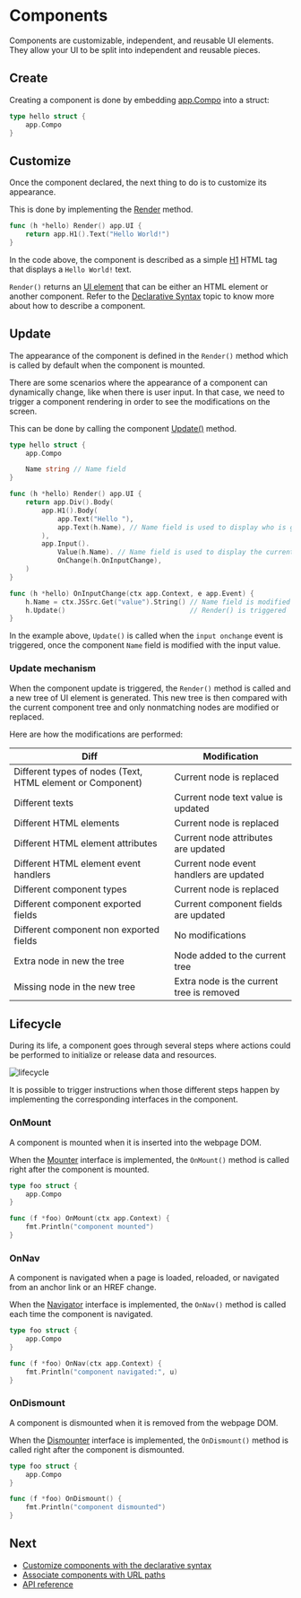 # Components

Components are customizable, independent, and reusable UI elements.
They allow your UI to be split into independent and reusable pieces.

## Create

Creating a component is done by embedding [app.Compo](/reference#Compo) into a struct:

```go
type hello struct {
    app.Compo
}
```

## Customize

Once the component declared, the next thing to do is to customize its appearance.

This is done by implementing the [Render](/reference#Composer) method.

```go
func (h *hello) Render() app.UI {
	return app.H1().Text("Hello World!")
}
```

In the code above, the component is described as a simple [H1](/reference#H1) HTML tag that displays a `Hello World!` text.

`Render()` returns an [UI element](/reference#UI) that can be either an HTML element or another component. Refer to the [Declarative Syntax](/syntax) topic to know more about how to describe a component.

## Update

The appearance of the component is defined in the `Render()` method which is called by default when the component is mounted.

There are some scenarios where the appearance of a component can dynamically change, like when there is user input. In that case, we need to trigger a component rendering in order to see the modifications on the screen.

This can be done by calling the component [Update()](/reference#Composer) method.

```go
type hello struct {
	app.Compo

	Name string // Name field
}

func (h *hello) Render() app.UI {
	return app.Div().Body(
		app.H1().Body(
			app.Text("Hello "),
			app.Text(h.Name), // Name field is used to display who is greeted
		),
		app.Input().
			Value(h.Name). // Name field is used to display the current input value
			OnChange(h.OnInputChange),
	)
}

func (h *hello) OnInputChange(ctx app.Context, e app.Event) {
	h.Name = ctx.JSSrc.Get("value").String() // Name field is modified
	h.Update()                               // Render() is triggered
}
```

In the example above, `Update()` is called when the `input onchange` event is triggered, once the component `Name` field is modified with the input value.

### Update mechanism

When the component update is triggered, the `Render()` method is called and a new tree of UI element is generated. This new tree is then compared with the current component tree and only nonmatching nodes are modified or replaced.

Here are how the modifications are performed:

| Diff                                                       | Modification                              |
| ---------------------------------------------------------- | ----------------------------------------- |
| Different types of nodes (Text, HTML element or Component) | Current node is replaced                  |
| Different texts                                            | Current node text value is updated        |
| Different HTML elements                                    | Current node is replaced                  |
| Different HTML element attributes                          | Current node attributes are updated       |
| Different HTML element event handlers                      | Current node event handlers are updated   |
| Different component types                                  | Current node is replaced                  |
| Different component exported fields                        | Current component fields are updated      |
| Different component non exported fields                    | No modifications                          |
| Extra node in new the tree                                 | Node added to the current tree            |
| Missing node in the new tree                               | Extra node is the current tree is removed |

## Lifecycle

During its life, a component goes through several steps where actions could be performed to initialize or release data and resources.

![lifecycle](/web/images/lifecycle.png)

It is possible to trigger instructions when those different steps happen by implementing the corresponding interfaces in the component.

### OnMount

A component is mounted when it is inserted into the webpage DOM.

When the [Mounter](/reference#Mounter) interface is implemented, the `OnMount()` method is called right after the component is mounted.

```go
type foo struct {
    app.Compo
}

func (f *foo) OnMount(ctx app.Context) {
    fmt.Println("component mounted")
}
```

### OnNav

A component is navigated when a page is loaded, reloaded, or navigated from an anchor link or an HREF change.

When the [Navigator](/reference#Navigator) interface is implemented, the `OnNav()` method is called each time the component is navigated.

```go
type foo struct {
    app.Compo
}

func (f *foo) OnNav(ctx app.Context) {
    fmt.Println("component navigated:", u)
}
```

### OnDismount

A component is dismounted when it is removed from the webpage DOM.

When the [Dismounter](/reference#Dismounter) interface is implemented, the `OnDismount()` method is called right after the component is dismounted.

```go
type foo struct {
    app.Compo
}

func (f *foo) OnDismount() {
    fmt.Println("component dismounted")
}
```

## Next

- [Customize components with the declarative syntax](/syntax)
- [Associate components with URL paths](/routing)
- [API reference](/reference)
